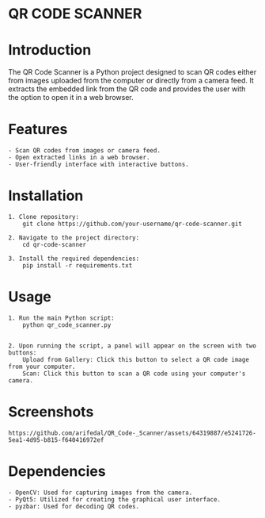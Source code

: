 # QR CODE SCANNER

  # Introduction

  The QR Code Scanner is a Python project designed to scan QR codes either from images uploaded from the computer or directly from a camera feed. It extracts the embedded link from the QR code and provides the user with the option to open it in a web browser.


  # Features

    - Scan QR codes from images or camera feed.
    - Open extracted links in a web browser.
    - User-friendly interface with interactive buttons.

  # Installation

    1. Clone repository:
        git clone https://github.com/your-username/qr-code-scanner.git

    2. Navigate to the project directory:
        cd qr-code-scanner

    3. Install the required dependencies:
        pip install -r requirements.txt
  
  # Usage

    1. Run the main Python script:
        python qr_code_scanner.py


    2. Upon running the script, a panel will appear on the screen with two buttons:
        Upload from Gallery: Click this button to select a QR code image from your computer.
        Scan: Click this button to scan a QR code using your computer's camera.


  # Screenshots
    https://github.com/arifedal/QR_Code-_Scanner/assets/64319887/e5241726-5ea1-4d95-b815-f640416972ef

  # Dependencies

    - OpenCV: Used for capturing images from the camera.
    - PyQt5: Utilized for creating the graphical user interface.
    - pyzbar: Used for decoding QR codes.

      
